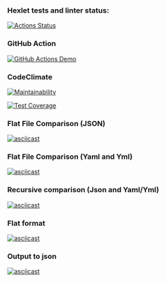 ### Hexlet tests and linter status:

[![Actions Status](https://github.com/yasminaestel/frontend-project-lvl2/workflows/hexlet-check/badge.svg)](https://github.com/yasminaestel/frontend-project-lvl2/actions)

### GitHub Action

[![GitHub Actions Demo](https://github.com/yasminaestel/frontend-project-lvl2/actions/workflows/learn-github-actions.yml/badge.svg)](https://github.com/yasminaestel/frontend-project-lvl2/actions/workflows/learn-github-actions.yml)

### CodeClimate

[![Maintainability](https://api.codeclimate.com/v1/badges/cb4a44c30847ac5d361c/maintainability)](https://codeclimate.com/github/yasminaestel/frontend-project-lvl2/maintainability)

[![Test Coverage](https://api.codeclimate.com/v1/badges/cb4a44c30847ac5d361c/test_coverage)](https://codeclimate.com/github/yasminaestel/frontend-project-lvl2/test_coverage)

### Flat File Comparison (JSON)

[![asciicast](https://asciinema.org/a/rh4ugtbswXYHcmohNPPp729Oz.svg)](https://asciinema.org/a/rh4ugtbswXYHcmohNPPp729Oz)

### Flat File Comparison (Yaml and Yml)

[![asciicast](https://asciinema.org/a/Ejv9IO8UcMhZPGromphS88Ajo.svg)](https://asciinema.org/a/Ejv9IO8UcMhZPGromphS88Ajo)

### Recursive comparison (Json and Yaml/Yml)
[![asciicast](https://asciinema.org/a/AvcTIcDNMNzU9k6xJHpluR1sT.svg)](https://asciinema.org/a/AvcTIcDNMNzU9k6xJHpluR1sT)

### Flat format
[![asciicast](https://asciinema.org/a/cLjfwrm1zkDjtDqBSmSLM8vNx.svg)](https://asciinema.org/a/cLjfwrm1zkDjtDqBSmSLM8vNx)

### Output to json
[![asciicast](https://asciinema.org/a/pxV1DeTZ7BDJTil9IwjLtKoac.svg)](https://asciinema.org/a/pxV1DeTZ7BDJTil9IwjLtKoac)